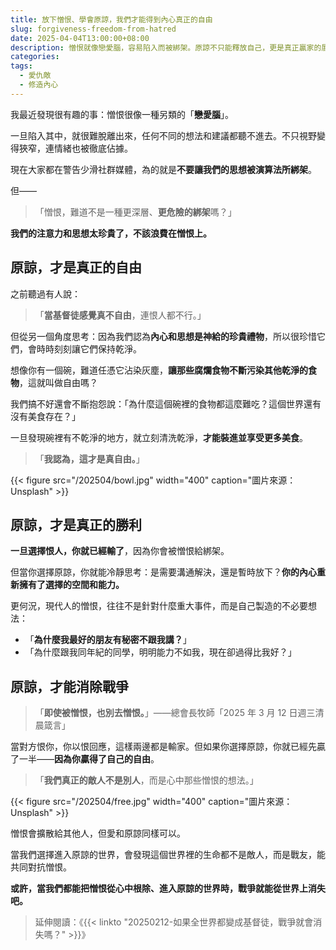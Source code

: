 ```yaml
---
title: 放下憎恨、學會原諒，我們才能得到內心真正的自由
slug: forgiveness-freedom-from-hatred
date: 2025-04-04T13:00:00+08:00
description: 憎恨就像戀愛腦，容易陷入而被綁架。原諒不只能釋放自己，更是真正贏家的展現。
categories:
tags:
  - 愛仇敵
  - 修造內心
---
```


我最近發現很有趣的事：憎恨很像一種另類的「**戀愛腦**」。

一旦陷入其中，就很難脫離出來，任何不同的想法和建議都聽不進去。不只視野變得狹窄，連情緒也被徹底佔據。

現在大家都在警告少滑社群媒體，為的就是**不要讓我們的思想被演算法所綁架**。

但——

> 「憎恨，難道不是一種更深層、**更危險的綁架**嗎？」

**我們的注意力和思想太珍貴了，不該浪費在憎恨上。**

## 原諒，才是真正的自由

之前聽過有人說：

> 「**當基督徒感覺真不自由**，連恨人都不行。」

但從另一個角度思考：因為我們認為**內心和思想是神給的珍貴禮物**，所以很珍惜它們，會時時刻刻讓它們保持乾淨。

想像你有一個碗，難道任憑它沾染灰塵，**讓那些腐爛食物不斷污染其他乾淨的食物**，這就叫做自由嗎？

我們搞不好還會不斷抱怨說：「為什麼這個碗裡的食物都這麼難吃？這個世界還有沒有美食存在？」

一旦發現碗裡有不乾淨的地方，就立刻清洗乾淨，**才能裝進並享受更多美食**。

> 「**我認為，這才是真自由。**」

{{< figure src="/202504/bowl.jpg" width="400" caption="圖片來源：Unsplash" >}}

## 原諒，才是真正的勝利

**一旦選擇恨人，你就已經輸了**，因為你會被憎恨給綁架。

但當你選擇原諒，你就能冷靜思考：是需要溝通解決，還是暫時放下？**你的內心重新擁有了選擇的空間和能力。**

更何況，現代人的憎恨，往往不是針對什麼重大事件，而是自己製造的不必要想法：

- 「**為什麼我最好的朋友有秘密不跟我講？**」
- 「為什麼跟我同年紀的同學，明明能力不如我，現在卻過得比我好？」

## 原諒，才能消除戰爭

> 「**即使被憎恨，也別去憎恨。**」——總會長牧師「2025 年 3 月 12 日週三清晨箴言」

當對方恨你，你以恨回應，這樣兩邊都是輸家。但如果你選擇原諒，你就已經先贏了一半——**因為你贏得了自己的自由**。

> 「**我們真正的敵人不是別人**，而是心中那些憎恨的想法。」

{{< figure src="/202504/free.jpg" width="400" caption="圖片來源：Unsplash" >}}

憎恨會擴散給其他人，但愛和原諒同樣可以。

當我們選擇進入原諒的世界，會發現這個世界裡的生命都不是敵人，而是戰友，能共同對抗憎恨。

**或許，當我們都能把憎恨從心中根除、進入原諒的世界時，戰爭就能從世界上消失吧。**

> 延伸閱讀：《{{< linkto "20250212-如果全世界都變成基督徒，戰爭就會消失嗎？" >}}》
